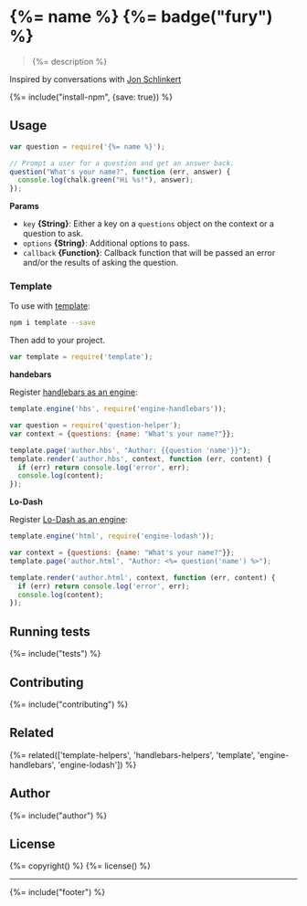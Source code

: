 # {%= name %} {%= badge("fury") %}

> {%= description %}

Inspired by conversations with [Jon Schlinkert](https://github.com/jonschlinkert)

{%= include("install-npm", {save: true}) %}

## Usage

```js
var question = require('{%= name %}');

// Prompt a user for a question and get an answer back.
question("What's your name?", function (err, answer) {
  console.log(chalk.green("Hi %s!"), answer);
});
```

**Params**

* `key` **{String}**: Either a key on a `questions` object on the context or a question to ask.    
* `options` **{String}**: Additional options to pass.    
* `callback` **{Function}**: Callback function that will be passed an error and/or the results of asking the question.    


### Template 

To use with [template]:

```bash
npm i template --save
```

Then add to your project.

```js
var template = require('template');
```

**handebars**

Register [handlebars as an engine][engine-handlebars]:

```js
template.engine('hbs', require('engine-handlebars'));

var question = require('question-helper');
var context = {questions: {name: "What's your name?"}};

template.page('author.hbs', "Author: {{question 'name'}}");
template.render('author.hbs', context, function (err, content) {
  if (err) return console.log('error', err);
  console.log(content);
});
```

**Lo-Dash**

Register [Lo-Dash as an engine][engine-lodash]:

```js
template.engine('html', require('engine-lodash'));

var context = {questions: {name: "What's your name?"}};
template.page('author.html', "Author: <%= question('name') %>");

template.render('author.html', context, function (err, content) {
  if (err) return console.log('error', err);
  console.log(content);
});
```

## Running tests
{%= include("tests") %}

## Contributing
{%= include("contributing") %}

## Related
{%= related(['template-helpers', 'handlebars-helpers', 'template', 'engine-handlebars', 'engine-lodash']) %}

## Author
{%= include("author") %}

## License
{%= copyright() %}
{%= license() %}

***

{%= include("footer") %}

[engine-handlebars]: https://github.com/jonschlinkert/engine-handlebars
[engine-lodash]: https://github.com/jonschlinkert/engine-lodash
[template]: https://github.com/jonschlinkert/template
